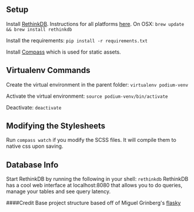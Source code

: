 ## Setup
Install [RethinkDB](http://rethinkdb.com/). Instructions for all platforms [here](http://rethinkdb.com/docs/install/). On OSX:
`brew update && brew install rethinkdb`

Install the requirements:
`pip install -r requirements.txt`

Install [Compass](http://compass-style.org/install/) which is used for static assets. 

## Virtualenv Commands
Create the virtual environment in the parent folder:
`virtualenv podium-venv`

Activate the virtual environment:
`source podium-venv/bin/activate`

Deactivate:
`deactivate`

## Modifying the Stylesheets
Run `compass watch` if you modify the SCSS files. It will compile them to native css upon saving.

## Database Info
Start RethinkDB by running the following in your shell:
`rethinkdb`
RethinkDB has a cool web interface at localhost:8080 that allows you to do queries, manage your tables and see query latency.

####Credit
Base project structure based off of Miguel Grinberg's [flasky](https://github.com/miguelgrinberg/flasky)